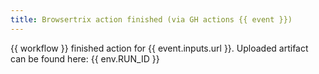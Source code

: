 ```yaml
---
title: Browsertrix action finished (via GH actions {{ event }})
---
```

{{ workflow }} finished action for {{ event.inputs.url }}. Uploaded artifact can be found here: {{ env.RUN_ID }}
